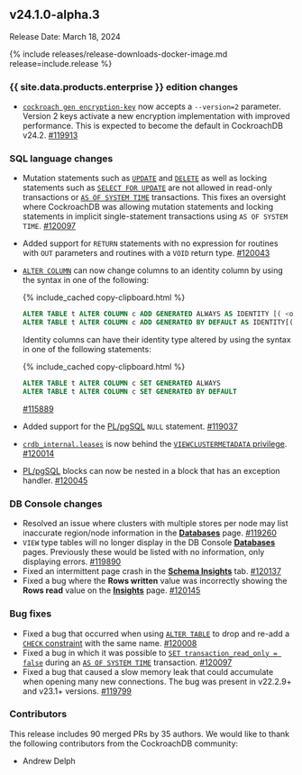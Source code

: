 ## v24.1.0-alpha.3

Release Date: March 18, 2024

{% include releases/release-downloads-docker-image.md release=include.release %}

<h3 id="v24-1-0-alpha-3-{{-site.data.products.enterprise-}}-edition-changes">{{ site.data.products.enterprise }} edition changes</h3>

- [`cockroach gen encryption-key`](../v24.1/encryption.html) now accepts a `--version=2` parameter. Version 2 keys activate a new encryption implementation with improved performance. This is expected to become the default in CockroachDB v24.2. [#119913][#119913]

<h3 id="v24-1-0-alpha-3-sql-language-changes">SQL language changes</h3>

- Mutation statements such as [`UPDATE`](../v24.1/update.html) and [`DELETE`](../v24.1/delete.html) as well as locking statements such as [`SELECT FOR UPDATE`](../v24.1/select-for-update.html) are not allowed in read-only transactions or [`AS OF SYSTEM TIME`](../v24.1/as-of-system-time.html) transactions. This fixes an oversight where CockroachDB was allowing mutation statements and locking statements in implicit single-statement transactions using `AS OF SYSTEM TIME`. [#120097][#120097]
- Added support for `RETURN` statements with no expression for routines with `OUT` parameters and routines with a `VOID` return type. [#120043][#120043]
- [`ALTER COLUMN`](../v24.1/alter-table.html#alter-column) can now change columns to an identity column by using the syntax in one of the following:

    {% include_cached copy-clipboard.html %}
    ~~~ sql
    ALTER TABLE t ALTER COLUMN c ADD GENERATED ALWAYS AS IDENTITY [( <opt_sequence_option_list> )]
    ALTER TABLE t ALTER COLUMN c ADD GENERATED BY DEFAULT AS IDENTITY[( <opt_sequence_option_list> )]
    ~~~

    Identity columns can have their identity type altered by using the syntax in one of the following statements:

    {% include_cached copy-clipboard.html %}
    ~~~ sql
    ALTER TABLE t ALTER COLUMN c SET GENERATED ALWAYS
    ALTER TABLE t ALTER COLUMN c SET GENERATED BY DEFAULT
    ~~~

    [#115889][#115889]

- Added support for the [PL/pgSQL](../v24.1/plpgsql.html) `NULL` statement. [#119037][#119037]
- [`crdb_internal.leases`](../v24.1/crdb-internal.html) is now behind the [`VIEWCLUSTERMETADATA` privilege](../v24.1/security-reference/authorization.html#supported-privileges). [#120014][#120014]
- [PL/pgSQL](../v24.1/plpgsql.html) blocks can now be nested in a block that has an exception handler. [#120045][#120045]

<h3 id="v24-1-0-alpha-3-db-console-changes">DB Console changes</h3>

- Resolved an issue where clusters with multiple stores per node may list inaccurate region/node information in the [**Databases**](../v24.1/ui-databases-page.html) page. [#119260][#119260]
- `VIEW` type tables will no longer display in the DB Console [**Databases**](../v24.1/ui-databases-page.html) pages. Previously these would be listed with no information, only displaying errors. [#119890][#119890]
- Fixed an intermittent page crash in the [**Schema Insights**](../v24.1/ui-insights-page.html#schema-insights-tab) tab. [#120137][#120137]
- Fixed a bug where the **Rows written** value was incorrectly showing the **Rows read** value on the [**Insights**](../v24.1/ui-insights-page.html) page. [#120145][#120145]


<h3 id="v24-1-0-alpha-3-bug-fixes">Bug fixes</h3>

- Fixed a bug that occurred when using [`ALTER TABLE`](../v24.1/alter-table.html) to drop and re-add a [`CHECK` constraint](../v24.1/check.html) with the same name. [#120008][#120008]
- Fixed a bug in which it was possible to [`SET transaction_read_only = false`](../v24.1/show-vars.html#supported-variables) during an [`AS OF SYSTEM TIME`](../v24.1/as-of-system-time.html) transaction. [#120097][#120097]
- Fixed a bug that caused a slow memory leak that could accumulate when opening many new connections. The bug was present in v22.2.9+ and v23.1+ versions. [#119799][#119799]

<h3 id="v24-1-0-alpha-3-contributors">Contributors</h3>

This release includes 90 merged PRs by 35 authors.
We would like to thank the following contributors from the CockroachDB community:

- Andrew Delph

</div>

[#115889]: https://github.com/cockroachdb/cockroach/pull/115889
[#119037]: https://github.com/cockroachdb/cockroach/pull/119037
[#119260]: https://github.com/cockroachdb/cockroach/pull/119260
[#119752]: https://github.com/cockroachdb/cockroach/pull/119752
[#119799]: https://github.com/cockroachdb/cockroach/pull/119799
[#119890]: https://github.com/cockroachdb/cockroach/pull/119890
[#119913]: https://github.com/cockroachdb/cockroach/pull/119913
[#119996]: https://github.com/cockroachdb/cockroach/pull/119996
[#120008]: https://github.com/cockroachdb/cockroach/pull/120008
[#120014]: https://github.com/cockroachdb/cockroach/pull/120014
[#120043]: https://github.com/cockroachdb/cockroach/pull/120043
[#120045]: https://github.com/cockroachdb/cockroach/pull/120045
[#120097]: https://github.com/cockroachdb/cockroach/pull/120097
[#120137]: https://github.com/cockroachdb/cockroach/pull/120137
[#120145]: https://github.com/cockroachdb/cockroach/pull/120145


